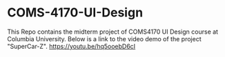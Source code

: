 # COMS-4170-UI-Design
This Repo contains the midterm project of COMS4170 UI Design course at Columbia University. Below is a link to the video demo of the project "SuperCar-Z".
https://youtu.be/hq5ooebD6cI
